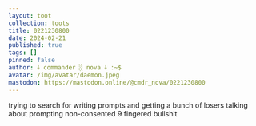 ```yaml
---
layout: toot
collection: toots
title: 0221230800
date: 2024-02-21
published: true
tags: []
pinned: false
author: ⸸ commander ░ nova ⸸ :~$
avatar: /img/avatar/daemon.jpeg
mastodon: https://mastodon.online/@cmdr_nova/0221230800
---
```


trying to search for writing prompts and getting a bunch of losers talking about prompting non-consented 9 fingered bullshit
